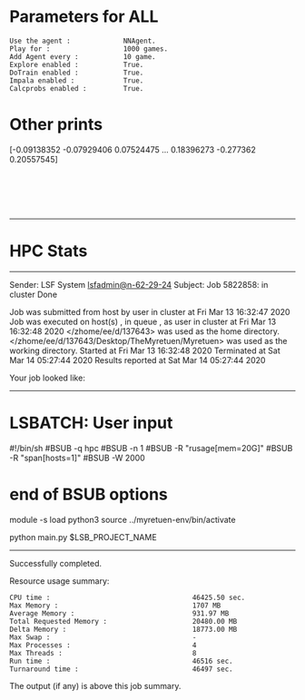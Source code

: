 # Parameters for ALL

    Use the agent :             NNAgent.
    Play for :                  1000 games.
    Add Agent every :           10 game.
    Explore enabled :           True.
    DoTrain enabled :           True.
    Impala enabled :            True.
    Calcprobs enabled :         True.

# Other prints

[-0.09138352 -0.07929406  0.07524475 ...  0.18396273 -0.277362
  0.20557545]

 <br /> 
 <br /> 
 <br /> 
 <br />

---------------------------------------------------------------------------------------------------------------------

# HPC Stats


------------------------------------------------------------
Sender: LSF System <lsfadmin@n-62-29-24>
Subject: Job 5822858: <NNAgent8ALL> in cluster <dcc> Done

Job <NNAgent8ALL> was submitted from host <n-62-30-7> by user <s183905> in cluster <dcc> at Fri Mar 13 16:32:47 2020
Job was executed on host(s) <n-62-29-24>, in queue <hpc>, as user <s183905> in cluster <dcc> at Fri Mar 13 16:32:48 2020
</zhome/ee/d/137643> was used as the home directory.
</zhome/ee/d/137643/Desktop/TheMyretuen/Myretuen> was used as the working directory.
Started at Fri Mar 13 16:32:48 2020
Terminated at Sat Mar 14 05:27:44 2020
Results reported at Sat Mar 14 05:27:44 2020

Your job looked like:

------------------------------------------------------------
# LSBATCH: User input
#!/bin/sh
#BSUB -q hpc
#BSUB -n 1
#BSUB -R "rusage[mem=20G]"
#BSUB -R "span[hosts=1]"
#BSUB -W 2000
# end of BSUB options

module -s load python3
source ../myretuen-env/bin/activate

python main.py $LSB_PROJECT_NAME


------------------------------------------------------------

Successfully completed.

Resource usage summary:

    CPU time :                                   46425.50 sec.
    Max Memory :                                 1707 MB
    Average Memory :                             931.97 MB
    Total Requested Memory :                     20480.00 MB
    Delta Memory :                               18773.00 MB
    Max Swap :                                   -
    Max Processes :                              4
    Max Threads :                                8
    Run time :                                   46516 sec.
    Turnaround time :                            46497 sec.

The output (if any) is above this job summary.

